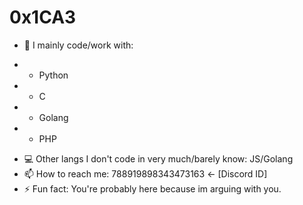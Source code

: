 # 0x1CA3

- 🔭 I mainly code/work with: 
*    - Python
*    - C 
*    - Golang
*    - PHP
- 💻 Other langs I don't code in very much/barely know: JS/Golang
- 📫 How to reach me: 788919898343473163 <- [Discord ID]
- ⚡ Fun fact: You're probably here because im arguing with you.

